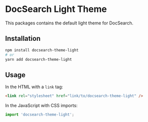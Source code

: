 # DocSearch Light Theme

This packages contains the default light theme for DocSearch.

## Installation

```sh
npm install docsearch-theme-light
# or
yarn add docsearch-theme-light
```

## Usage

In the HTML with a `link` tag:

```html
<link rel="stylesheet" href="link/to/docsearch-theme-light" />
```

In the JavaScript with CSS imports:

```ts
import 'docsearch-theme-light';
```
